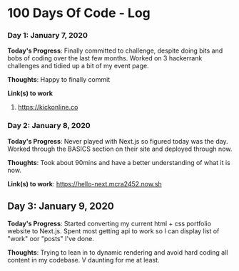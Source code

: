 # 100 Days Of Code - Log

<!-- ### Day 0: February 30, 2016 (Example 1)
##### (delete me or comment me out)

**Today's Progress**: Fixed CSS, worked on canvas functionality for the app.

**Thoughts:** I really struggled with CSS, but, overall, I feel like I am slowly getting better at it. Canvas is still new for me, but I managed to figure out some basic functionality.

**Link to work:** [Calculator App](http://www.example.com)

### Day 0: February 30, 2016 (Example 2)
##### (delete me or comment me out)

**Today's Progress**: Fixed CSS, worked on canvas functionality for the app.

**Thoughts**: I really struggled with CSS, but, overall, I feel like I am slowly getting better at it. Canvas is still new for me, but I managed to figure out some basic functionality.

**Link(s) to work**: [Calculator App](http://www.example.com)


### Day 1: June 27, Monday

**Today's Progress**: I've gone through many exercises on FreeCodeCamp.

**Thoughts** I've recently started coding, and it's a great feeling when I finally solve an algorithm challenge after a lot of attempts and hours spent.

**Link(s) to work**
1. [Find the Longest Word in a String](https://www.freecodecamp.com/challenges/find-the-longest-word-in-a-string)
2. [Title Case a Sentence](https://www.freecodecamp.com/challenges/title-case-a-sentence) -->

### Day 1: January 7, 2020

**Today's Progress**: Finally committed to challenge, despite doing bits and bobs of coding over the last few months. Worked on 3 hackerrank challenges and tidied up a bit of my event page.

**Thoughts**: Happy to finally commit

**Link(s) to work**

1. https://kickonline.co

### Day 2: January 8, 2020

**Today's Progress**: Never played with Next.js so figured today was the day. Worked through the BASICS section on their site and deployed through now.

**Thoughts**: Took about 90mins and have a better understanding of what it is now.

**Link(s) to work**: https://hello-next.mcra2452.now.sh

## Day 3: January 9, 2020

**Today's Progress**: Started converting my current html + css portfolio website to Next.js. Spent most getting api to work so I can display list of "work" oor "posts" I've done.

**Thoughts**: Trying to lean in to dynamic rendering and avoid hard coding all content in my codebase. V daunting for me at least.
